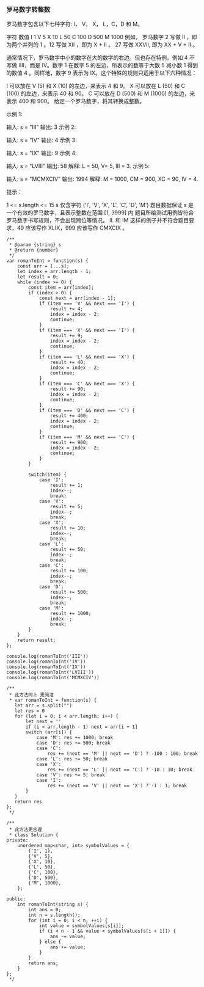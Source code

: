 ### 罗马数字转整数
罗马数字包含以下七种字符: I， V， X， L，C，D 和 M。

字符          数值
I             1
V             5
X             10
L             50
C             100
D             500
M             1000
例如， 罗马数字 2 写做 II ，即为两个并列的 1 。12 写做 XII ，即为 X + II 。 27 写做  XXVII, 即为 XX + V + II 。

通常情况下，罗马数字中小的数字在大的数字的右边。但也存在特例，例如 4 不写做 IIII，而是 IV。数字 1 在数字 5 的左边，所表示的数等于大数 5 减小数 1 得到的数值 4 。同样地，数字 9 表示为 IX。这个特殊的规则只适用于以下六种情况：

I 可以放在 V (5) 和 X (10) 的左边，来表示 4 和 9。
X 可以放在 L (50) 和 C (100) 的左边，来表示 40 和 90。 
C 可以放在 D (500) 和 M (1000) 的左边，来表示 400 和 900。
给定一个罗马数字，将其转换成整数。

 

示例 1:

输入: s = "III"
输出: 3
示例 2:

输入: s = "IV"
输出: 4
示例 3:

输入: s = "IX"
输出: 9
示例 4:

输入: s = "LVIII"
输出: 58
解释: L = 50, V= 5, III = 3.
示例 5:

输入: s = "MCMXCIV"
输出: 1994
解释: M = 1000, CM = 900, XC = 90, IV = 4.
 

提示：

1 <= s.length <= 15
s 仅含字符 ('I', 'V', 'X', 'L', 'C', 'D', 'M')
题目数据保证 s 是一个有效的罗马数字，且表示整数在范围 [1, 3999] 内
题目所给测试用例皆符合罗马数字书写规则，不会出现跨位等情况。
IL 和 IM 这样的例子并不符合题目要求，49 应该写作 XLIX，999 应该写作 CMXCIX 。


```
/**
 * @param {string} s
 * @return {number}
 */
var romanToInt = function(s) {
    const arr = [...s];
    let index = arr.length - 1;
    let result = 0;
    while (index >= 0) {
        const item = arr[index];
        if (index > 0) {
            const next = arr[index - 1];
            if (item === 'V' && next === 'I') {
                result += 4;
                index = index - 2;
                continue;
            }
            if (item === 'X' && next === 'I') {
                result += 9;
                index = index - 2;
                continue;
            }
            if (item === 'L' && next === 'X') {
                result += 40;
                index = index - 2;
                continue;
            }
            if (item === 'C' && next === 'X') {
                result += 90;
                index = index - 2;
                continue;
            }
            if (item === 'D' && next === 'C') {
                result += 400;
                index = index - 2;
                continue;
            }
            if (item === 'M' && next === 'C') {
                result += 900;
                index = index - 2;
                continue;
            }
        }

        switch(item) {
            case 'I':
                result += 1;
                index--;
                break;
            case 'V':
                result += 5;
                index--;
                break;
            case 'X':
                result += 10;
                index--;
                break;
            case 'L':
                result += 50;
                index--;
                break;
            case 'C':
                result += 100;
                index--;
                break;
            case 'D':
                result += 500;
                index--;
                break;
            case 'M':
                result += 1000;
                index--;
                break;
        }
    }
    return result;
};

console.log(romanToInt('III'))
console.log(romanToInt('IV'))
console.log(romanToInt('IX'))
console.log(romanToInt('LVIII'))
console.log(romanToInt('MCMXCIV'))

/**
 * 此方法同上 更简洁
 * var romanToInt = function(s) {
   let arr = s.split("")
   let res = 0
   for (let i = 0; i < arr.length; i++) {
       let next = ''
       if (i < arr.length - 1) next = arr[i + 1]
       switch (arr[i]) {
           case 'M': res += 1000; break
           case 'D': res += 500; break
           case 'C': 
               res += (next == 'M' || next == 'D') ? -100 : 100; break
           case 'L': res += 50; break
           case 'X': 
               res += (next == 'L' || next == 'C') ? -10 : 10; break
           case 'V': res += 5; break
           case 'I': 
               res += (next == 'V' || next == 'X') ? -1 : 1; break
       }
   }
   return res
};
 */

/**
 * 此方法更合理
 * class Solution {
private:
    unordered_map<char, int> symbolValues = {
        {'I', 1},
        {'V', 5},
        {'X', 10},
        {'L', 50},
        {'C', 100},
        {'D', 500},
        {'M', 1000},
    };

public:
    int romanToInt(string s) {
        int ans = 0;
        int n = s.length();
        for (int i = 0; i < n; ++i) {
            int value = symbolValues[s[i]];
            if (i < n - 1 && value < symbolValues[s[i + 1]]) {
                ans -= value;
            } else {
                ans += value;
            }
        }
        return ans;
    }
};
 */
```

